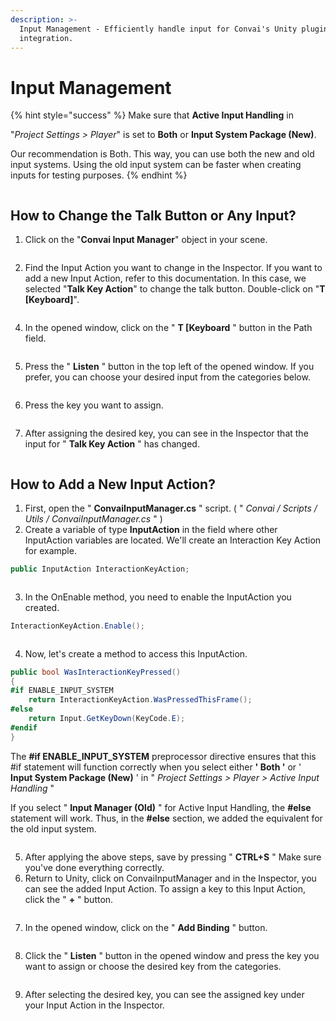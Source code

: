```yaml
---
description: >-
  Input Management - Efficiently handle input for Convai's Unity plugin
  integration.
---
```


# Input Management

{% hint style="success" %}
Make sure that **Active Input Handling** in&#x20;

"_Project Settings > Player_" is set to **Both** or **Input System Package (New)**.&#x20;

Our recommendation is Both. This way, you can use both the new and old input systems. Using the old input system can be faster when creating inputs for testing purposes.
{% endhint %}

<figure><img src="../../../.gitbook/assets/ActiveInputHandling (1).png" alt=""><figcaption></figcaption></figure>

## How to Change the Talk Button or Any Input?

1. Click on the "**Convai Input Manager**" object in your scene.

<figure><img src="../../../.gitbook/assets/SelectInputManagerObject.png" alt=""><figcaption></figcaption></figure>

2. Find the Input Action you want to change in the Inspector. If you want to add a new Input Action, refer to this documentation. In this case, we selected "**Talk Key Action**" to change the talk button. Double-click on "**T \[Keyboard]**".

<figure><img src="../../../.gitbook/assets/InputManagerInspector.png" alt=""><figcaption></figcaption></figure>

4. In the opened window, click on the " **T \[Keyboard** " button in the Path field.

<figure><img src="../../../.gitbook/assets/PressPathButton.png" alt=""><figcaption></figcaption></figure>

5. Press the " **Listen** " button in the top left of the opened window. If you prefer, you can choose your desired input from the categories below.

<figure><img src="../../../.gitbook/assets/PressListenButton.png" alt=""><figcaption></figcaption></figure>

6. Press the key you want to assign.

<figure><img src="../../../.gitbook/assets/PressKey.png" alt=""><figcaption></figcaption></figure>

7. After assigning the desired key, you can see in the Inspector that the input for " **Talk Key Action** " has changed.

<figure><img src="../../../.gitbook/assets/TalkKeyActionChanged.png" alt=""><figcaption></figcaption></figure>

## How to Add a New Input Action?

1. First, open the " **ConvaiInputManager.cs** " script.                                                                                           ( " _Convai / Scripts / Utils / ConvaiInputManager.cs_ " )
2. Create a variable of type **InputAction** in the field where other InputAction variables are located. We'll create an Interaction Key Action for example.

```csharp
public InputAction InteractionKeyAction;
```

<figure><img src="../../../.gitbook/assets/CreateInputActionVariable.png" alt=""><figcaption></figcaption></figure>

3. In the OnEnable method, you need to enable the InputAction you created.

```csharp
InteractionKeyAction.Enable();
```

<figure><img src="../../../.gitbook/assets/EnableInputAction.png" alt=""><figcaption></figcaption></figure>

4. Now, let's create a method to access this InputAction.

```csharp
public bool WasInteractionKeyPressed()
{
#if ENABLE_INPUT_SYSTEM
    return InteractionKeyAction.WasPressedThisFrame();
#else
    return Input.GetKeyDown(KeyCode.E);
#endif
}
```

The **#if ENABLE\_INPUT\_SYSTEM** preprocessor directive ensures that this #if statement will function correctly when you select either **' Both '** or ' **Input System Package (New)** ' in " _Project Settings > Player > Active Input Handling_ "

If you select " **Input Manager (Old)** " for Active Input Handling, the **#else** statement will work. Thus, in the **#else** section, we added the equivalent for the old input system.

<figure><img src="../../../.gitbook/assets/CreateInputActionMethod.png" alt=""><figcaption></figcaption></figure>

5. After applying the above steps, save by pressing " **CTRL+S** " Make sure you've done everything correctly.
6. Return to Unity, click on ConvaiInputManager and in the Inspector, you can see the added Input Action. To assign a key to this Input Action, click the " **+** " button.

<figure><img src="../../../.gitbook/assets/OpenInputManagerInspector.png" alt=""><figcaption></figcaption></figure>

7. In the opened window, click on the " **Add Binding** " button.

<figure><img src="../../../.gitbook/assets/PressPlusIcon.png" alt=""><figcaption></figcaption></figure>

8. Click the " **Listen** " button in the opened window and press the key you want to assign or choose the desired key from the categories.

<figure><img src="../../../.gitbook/assets/PressPathAndListenButton.png" alt=""><figcaption></figcaption></figure>

9. After selecting the desired key, you can see the assigned key under your Input Action in the Inspector.

<figure><img src="../../../.gitbook/assets/Key Added..png" alt=""><figcaption></figcaption></figure>
